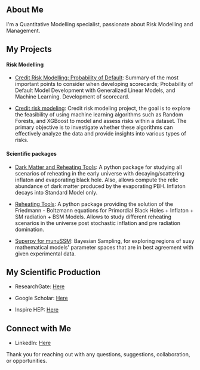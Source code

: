 ## About Me

I'm a Quantitative Modelling specialist, passionate about Risk Modelling and Management.


## My Projects

#### Risk Modelling

- [Credit Risk Modelling: Probability of Default](https://github.com/ekdonald/Credit-Risk-with-GLMs-Scorecards.git): Summary of the most important points to consider when developing scorecards; Probability of Default Model Development with Generalized Linear Models, and Machine Learning. Development of scorecard.
  
- [Credit risk modeling](https://github.com/ekdonald/Credit-Risk-Modelling.git): Credit risk modeling project, the goal is to explore the feasibility of using machine learning algorithms such as Random Forests, and XGBoost to model and assess risks within a dataset. The primary objective is to investigate whether these algorithms can effectively analyze the data and provide insights into various types of risks.

#### Scientific packages

- [Dark Matter and Reheating Tools](https://github.com/ekdonald/DMandReheatingTools.git): A python package for studying all scenarios of reheating in the early universe with decaying/scattering inflaton and evaporating black hole. Also, allows compute the relic abundance of dark matter produced by the evaporating PBH. Inflaton decays into Standard Model only. 

- [Reheating Tools](https://github.com/ekdonald/ReheatingPyTools.git): A python package providing the solution of the Friedmann - Boltzmann equations for Primordial Black Holes + Inflaton + SM radiation + BSM Models. Allows to study different reheating scenarios in the universe post stochastic inflation and pre radiation domination. 

- [Superpy for munuSSM](https://github.com/ekdonald/Superpy4munuSSM.git): Bayesian Sampling, for exploring regions of susy mathematical models' parameter spaces that are in best agreement with given experimental data. 


## My Scientific Production

- ResearchGate: [Here](https://www.researchgate.net/profile/Essodjolo-Kpatcha)

- Google Scholar: [Here](https://scholar.google.com/citations?hl=en&user=6vTtgnEAAAAJ)

- Inspire HEP: [Here](https://inspirehep.net/authors/1919693)


## Connect with Me

- LinkedIn: [Here](https://www.linkedin.com/in/essodjolo-kpatcha/)


Thank you for reaching out with any questions, suggestions, collaboration, or opportunities.
